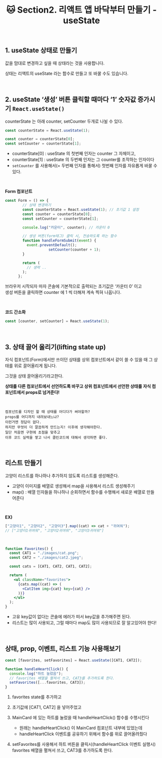 # <div align="center">🐱 Section2. 리액트 앱 바닥부터 만들기 - useState</div>

<br>

## 1. useState 상태로 만들기

값을 맘대로 변경하고 싶을 때 상태라는 것을 사용합니다.

상태는 리액트의 useState 라는 함수로 만들고 또 바꿀 수도 있습니다.

<br>

## 2. useState ‘생성’ 버튼 클릭할 때마다 ‘1’ 숫자값 증가시기 `React.useState()`

counterState 는 아래 counter, setCounter 두개로 나뉠 수 있다.

```jsx
const counterState = React.useState(1);

const counter = counterState[0];
const setCounter = counterState[1];
```

- counterState[0] : useState 의 첫번째 인자는 counter 그 자체이고,
- counterState[1] : useState 의 두번째 인자는 그 counter를 조작하는 인자이다
- `setCounter` 를 사용해서(= 두번째 인자를 통해서) 첫번째 인자를 자유롭게 바꿀 수 있다.

<br>

**Form 컴포넌트**

```jsx
const Form = () => {
        // 상태 변경하기
        const counterState = React.useState(1); // 초기값 1 설정
        const counter = counterState[0];
        const setCounter = counterState[1];

        console.log("카운터", counter); // 카운터 0

        // 생성 버튼(form태그) 클릭 시, 전송하도록 하는 함수
        function handleFormSubmit(event) {
          event.preventDefault();
					setCounter(counter + 1);
        }

        return (
          // 생략 ..
        );
      };
```

브라우저 시작되자 마자 콘솔에 기본적으로 출력되는 초기값은 ‘카운터 0’ 이고  
생성 버튼을 클릭하면 counter 에 1 씩 더해져 계속 찍혀 나옵니다.

<br>

**코드 간소화**

```jsx
const [counter, setCounter] = React.useState(1);
```

<br>

## 3. 상태 끌어 올리기(lifting state up)

자식 컴포넌트(Form)에서만 쓰이던 상태를 상위 컴포넌트에서 같이 쓸 수 있을 때 그 상태를 위로 끌어올리게 됩니다.

그것을 상태 끌어올리기라고한다.

**상태를 다른 컴포넌트에서 선언하도록 바꾸고 상위 컴포넌트에서 선언한 상태를 자식 컴포넌트에서 props로 넘겨준다!**

<br>

```
컴포넌트를 디자인 할 때 상태를 어디다가 써야할까?
props를 어디까지 내려보내느냐?
이런거엔 정답이 없다.
하지만 무엇이 더 깔끔하게 만드는지! 이후에 생각해야한다.
일단 처음엔 구현에 초점을 맞추고
이후 코드 실력을 쌓고 나서 클린코드에 대해서 생각하면 좋다.
```

<br>

## 리스트 만들기

고양이 리스트를 하나하나 추가하지 않도록 리스트를 생성해준다.

- 고양이 이미지를 배열로 생성해서 map을 사용해서 리스트 생성해주기
- map() : 배열 인자들을 하나하나 순회하면서 함수를 수행해서 새로운 배열로 만들어준다

<br>

**EX)**

```jsx
["고양이1", "고양이2", "고양이3"].map((cat) => cat + "귀여워");
// ["고양이1귀여워", "고양이2귀여워", "고양이3귀여워"]
```

<br>

```jsx
function Favorites() {
  const CAT1 = "./images/cat.png";
  const CAT2 = "./images/cat2.jpeg";

  const cats = [CAT1, CAT2, CAT1, CAT2];

  return (
    <ul className="favorites">
      {cats.map((cat) => (
        <CatItem img={cat} key={cat} />
      ))}
    </ul>
  );
}
```

- 고유 key값이 없다는 콘솔에 에러가 떠서 key값을 추가해주면 된다.
- 리스트는 많이 사용되고, 그럴 때마다 map도 많이 사용되므로 잘 알고있어야 한다!

<br>

## 상태, prop, 이벤트, 리스트 기능 사용해보기

```jsx
const [favorites, setFavorites] = React.useState([CAT1, CAT2]);

function handleHeartClick() {
  console.log("하트 눌렀음");
  // favorites 배열을 펼쳐서 쓰고, CAT3를 추가하도록 한다.
  setFavorites([...favorites, CAT3]);
}
```

1. favorites state를 추가하고
2. 초기값에 [CAT1, CAT2] 을 넣어주었고
3. MainCard 에 있는 하트를 눌렀을 때 handleHeartClick() 함수를 수행시킨다

   - 원래는 handleHeartClick() 이 MainCard 컴포넌트 내부에 있었는데
   - handleHeartClick 이벤트를 공유하기 위해서 함수를 위로 끌어올려줬다

4. setFavorites를 사용해서 하트 버튼을 클릭시(handleHeartClick 이벤트 실행시) favorites 배열을 펼쳐서 쓰고, CAT3를 추가하도록 한다.

